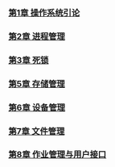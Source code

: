 
### <a href="../../PDF/第1章 操作系统引论.pdf" target="_blank">第1章 操作系统引论</a>
### <a href="../../PDF/第2章 进程管理.pdf" target="_blank">第2章 进程管理</a>
### <a href="../../PDF/第3章 死锁.pdf" target="_blank">第3章 死锁</a>
### <a href="../../PDF/第4章 中断与处理机调度.pdf" target="_blank">第5章 存储管理</a>
### <a href="../../PDF/第6章 设备管理.pdf" target="_blank">第6章 设备管理</a>
### <a href="../../PDF/第7章 文件管理.pdf" target="_blank">第7章 文件管理</a>
### <a href="../../PDF/第8章 作业管理与用户接口.pdf" target="_blank">第8章 作业管理与用户接口</a>
